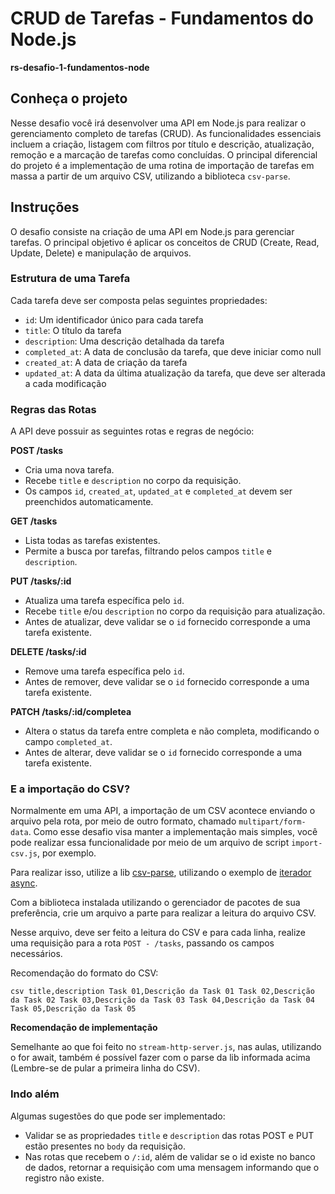 # CRUD de Tarefas - Fundamentos do Node.js

**rs-desafio-1-fundamentos-node**

## Conheça o projeto
Nesse desafio você irá desenvolver uma API em Node.js para realizar o gerenciamento completo de tarefas (CRUD). As funcionalidades essenciais incluem a criação, listagem com filtros por título e descrição, atualização, remoção e a marcação de tarefas como concluídas. O principal diferencial do projeto é a implementação de uma rotina de importação de tarefas em massa a partir de um arquivo CSV, utilizando a biblioteca ⁠`csv-parse`.

## Instruções

O desafio consiste na criação de uma API em Node.js para gerenciar tarefas. O principal objetivo é aplicar os conceitos de CRUD (Create, Read, Update, Delete) e manipulação de arquivos.

### Estrutura de uma Tarefa

Cada tarefa deve ser composta pelas seguintes propriedades:

- `id`: Um identificador único para cada tarefa
- `title`: O título da tarefa
- `description`: Uma descrição detalhada da tarefa
- `completed_at`: A data de conclusão da tarefa, que deve iniciar como null
- `created_at`: A data de criação da tarefa
- `updated_at`: A data da última atualização da tarefa, que deve ser alterada a cada modificação

### Regras das Rotas

A API deve possuir as seguintes rotas e regras de negócio:

**POST /tasks**
- Cria uma nova tarefa.
- Recebe `title` e `description` no corpo da requisição.
- Os campos `id`, `created_at`, `updated_at` e `completed_at` devem ser preenchidos automaticamente.

**GET /tasks**
- Lista todas as tarefas existentes.
- Permite a busca por tarefas, filtrando pelos campos `title` e `description`.

**PUT /tasks/:id**
- Atualiza uma tarefa específica pelo `id`.
- Recebe `title` e/ou `description` no corpo da requisição para atualização.
- Antes de atualizar, deve validar se o `id` fornecido corresponde a uma tarefa existente.

**DELETE /tasks/:id**
- Remove uma tarefa específica pelo `id`.
- Antes de remover, deve validar se o `id` fornecido corresponde a uma tarefa existente.

**PATCH /tasks/:id/completea**
- Altera o status da tarefa entre completa e não completa, modificando o campo `completed_at`.
- Antes de alterar, deve validar se o `id` fornecido corresponde a uma tarefa existente.

### E a importação do CSV?

Normalmente em uma API, a importação de um CSV acontece enviando o arquivo pela rota, por meio de outro formato, chamado `multipart/form-data`. Como esse desafio visa manter a implementação mais simples, você pode realizar essa funcionalidade por meio de um arquivo de script `import-csv.js`, por exemplo.

Para realizar isso, utilize a lib [csv-parse](https://csv.js.org/), utilizando o exemplo de [iterador async](https://csv.js.org/parse/api/async_iterator/).

Com a biblioteca instalada utilizando o gerenciador de pacotes de sua preferência, crie um arquivo a parte para realizar a leitura do arquivo CSV.

Nesse arquivo, deve ser feito a leitura do CSV e para cada linha, realize uma requisição para a rota `POST - /tasks`, passando os campos necessários.

Recomendação do formato do CSV:

``csv
title,description
Task 01,Descrição da Task 01
Task 02,Descrição da Task 02
Task 03,Descrição da Task 03
Task 04,Descrição da Task 04
Task 05,Descrição da Task 05
``

**Recomendação de implementação**

Semelhante ao que foi feito no `stream-http-server.js`, nas aulas, utilizando o for await, também é possível fazer com o parse da lib informada acima (Lembre-se de pular a primeira linha do CSV).

### Indo além

Algumas sugestões do que pode ser implementado:

- Validar se as propriedades `title` e `description` das rotas POST e PUT estão presentes no `body` da requisição.
- Nas rotas que recebem o `/:id`, além de validar se o id existe no banco de dados, retornar a requisição com uma mensagem informando que o registro não existe.